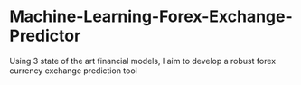 # Machine-Learning-Forex-Exchange-Predictor
Using 3 state of the art financial models, I aim to develop a robust forex currency exchange prediction tool
